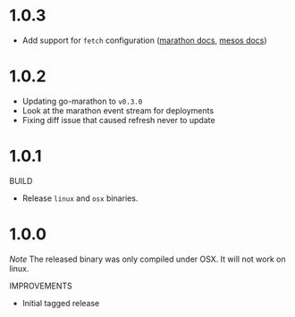 # 1.0.3

- Add support for `fetch` configuration ([marathon docs](http://mesosphere.github.io/marathon/docs/rest-api.html#post-v2-apps), [mesos docs](http://mesos.apache.org/documentation/latest/fetcher/))

# 1.0.2

- Updating go-marathon to `v0.3.0`
- Look at the marathon event stream for deployments
- Fixing diff issue that caused refresh never to update

# 1.0.1

BUILD

- Release `linux` and `osx` binaries.

# 1.0.0

*Note* The released binary was only compiled under OSX. It will not work on linux.

IMPROVEMENTS

- Initial tagged release
